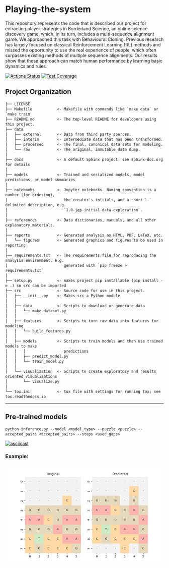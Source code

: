 Playing-the-system
==============================

This repository represents the code that is described our project for extracting player strategies in Borderland Science, an online science discovery game, which, in its turn, includes a multi-sequence alignment game. We approached this task with Behavioural Cloning. Previous research has largely focused on classical Reinforcement Learning (RL) methods and missed the opportunity to use the real experience of people, which often surpasses existing methods of multiple sequence alignments. Our results show that these approach can match human performance by learning basic dynamics and rules.

[![Actions Status](https://github.com/renata-nerenata/Playing-the-system/actions/workflows/test.yml/badge.svg)](https://github.com/renata-nerenata/Playing-the-system/actions)
[![Test Coverage](https://api.codeclimate.com/v1/badges/a48adcf1d95882daed37/test_coverage)](https://codeclimate.com/github/renata-nerenata/Playing-the-system/test_coverage)


Project Organization
------------

    ├── LICENSE
    ├── Makefile           <- Makefile with commands like `make data` or `make train`
    ├── README.md          <- The top-level README for developers using this project.
    ├── data
    │   ├── external       <- Data from third party sources.
    │   ├── interim        <- Intermediate data that has been transformed.
    │   ├── processed      <- The final, canonical data sets for modeling.
    │   └── raw            <- The original, immutable data dump.
    │
    ├── docs               <- A default Sphinx project; see sphinx-doc.org for details
    │
    ├── models             <- Trained and serialized models, model predictions, or model summaries
    │
    ├── notebooks          <- Jupyter notebooks. Naming convention is a number (for ordering),
    │                         the creator's initials, and a short `-` delimited description, e.g.
    │                         `1.0-jqp-initial-data-exploration`.
    │
    ├── references         <- Data dictionaries, manuals, and all other explanatory materials.
    │
    ├── reports            <- Generated analysis as HTML, PDF, LaTeX, etc.
    │   └── figures        <- Generated graphics and figures to be used in reporting
    │
    ├── requirements.txt   <- The requirements file for reproducing the analysis environment, e.g.
    │                         generated with `pip freeze > requirements.txt`
    │
    ├── setup.py           <- makes project pip installable (pip install -e .) so src can be imported
    ├── src                <- Source code for use in this project.
    │   ├── __init__.py    <- Makes src a Python module
    │   │
    │   ├── data           <- Scripts to download or generate data
    │   │   └── make_dataset.py
    │   │
    │   ├── features       <- Scripts to turn raw data into features for modeling
    │   │   └── build_features.py
    │   │
    │   ├── models         <- Scripts to train models and then use trained models to make
    │   │   │                 predictions
    │   │   ├── predict_model.py
    │   │   └── train_model.py
    │   │
    │   └── visualization  <- Scripts to create exploratory and results oriented visualizations
    │       └── visualize.py
    │
    └── tox.ini            <- tox file with settings for running tox; see tox.readthedocs.io


--------

## Pre-trained models

```console
python inference.py --model <model_type> --puzzle <puzzle> --accepted_pairs <accepted_pairs> --steps <used_gaps>
```
[![asciicast](https://asciinema.org/a/EJjTG7Fc5tDwpe5ouZSXEeESA.svg)](https://asciinema.org/a/EJjTG7Fc5tDwpe5ouZSXEeESA)

### Example:
![Alt Text](reports/figures/puzzles_subplots.png)